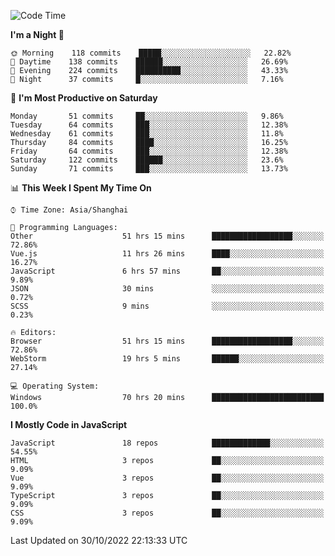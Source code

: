 <!--START_SECTION:waka-->
![Code Time](http://img.shields.io/badge/Code%20Time-1%2C376%20hrs%2023%20mins-blue)

**I'm a Night 🦉** 

```text
🌞 Morning    118 commits    █████░░░░░░░░░░░░░░░░░░░░   22.82% 
🌆 Daytime    138 commits    ██████░░░░░░░░░░░░░░░░░░░   26.69% 
🌃 Evening    224 commits    ██████████░░░░░░░░░░░░░░░   43.33% 
🌙 Night      37 commits     █░░░░░░░░░░░░░░░░░░░░░░░░   7.16%

```
📅 **I'm Most Productive on Saturday** 

```text
Monday       51 commits     ██░░░░░░░░░░░░░░░░░░░░░░░   9.86% 
Tuesday      64 commits     ███░░░░░░░░░░░░░░░░░░░░░░   12.38% 
Wednesday    61 commits     ███░░░░░░░░░░░░░░░░░░░░░░   11.8% 
Thursday     84 commits     ████░░░░░░░░░░░░░░░░░░░░░   16.25% 
Friday       64 commits     ███░░░░░░░░░░░░░░░░░░░░░░   12.38% 
Saturday     122 commits    ██████░░░░░░░░░░░░░░░░░░░   23.6% 
Sunday       71 commits     ███░░░░░░░░░░░░░░░░░░░░░░   13.73%

```


📊 **This Week I Spent My Time On** 

```text
⌚︎ Time Zone: Asia/Shanghai

💬 Programming Languages: 
Other                    51 hrs 15 mins      ██████████████████░░░░░░░   72.86% 
Vue.js                   11 hrs 26 mins      ████░░░░░░░░░░░░░░░░░░░░░   16.27% 
JavaScript               6 hrs 57 mins       ██░░░░░░░░░░░░░░░░░░░░░░░   9.89% 
JSON                     30 mins             ░░░░░░░░░░░░░░░░░░░░░░░░░   0.72% 
SCSS                     9 mins              ░░░░░░░░░░░░░░░░░░░░░░░░░   0.23%

🔥 Editors: 
Browser                  51 hrs 15 mins      ██████████████████░░░░░░░   72.86% 
WebStorm                 19 hrs 5 mins       ██████░░░░░░░░░░░░░░░░░░░   27.14%

💻 Operating System: 
Windows                  70 hrs 20 mins      █████████████████████████   100.0%

```

**I Mostly Code in JavaScript** 

```text
JavaScript               18 repos            █████████████░░░░░░░░░░░░   54.55% 
HTML                     3 repos             ██░░░░░░░░░░░░░░░░░░░░░░░   9.09% 
Vue                      3 repos             ██░░░░░░░░░░░░░░░░░░░░░░░   9.09% 
TypeScript               3 repos             ██░░░░░░░░░░░░░░░░░░░░░░░   9.09% 
CSS                      3 repos             ██░░░░░░░░░░░░░░░░░░░░░░░   9.09%

```



 Last Updated on 30/10/2022 22:13:33 UTC
<!--END_SECTION:waka-->

<!--
**likaiqiang/likaiqiang** is a ✨ _special_ ✨ repository because its `README.md` (this file) appears on your GitHub profile.

Here are some ideas to get you started:

- 🔭 I’m currently working on ...
- 🌱 I’m currently learning ...
- 👯 I’m looking to collaborate on ...
- 🤔 I’m looking for help with ...
- 💬 Ask me about ...
- 📫 How to reach me: ...
- 😄 Pronouns: ...
- ⚡ Fun fact: ...
-->
